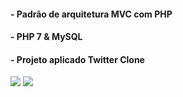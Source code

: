 
 #### - Padrão de arquitetura MVC com PHP
 #### - PHP 7 & MySQL
 #### - Projeto aplicado Twitter Clone
 
 <img src="https://github.com/RobsonMattosProgramador/twitter_clone/blob/main/public/img/twitter1.PNG">
 <img src="https://github.com/RobsonMattosProgramador/twitter_clone/blob/main/public/img/twitter2.PNG">
 
